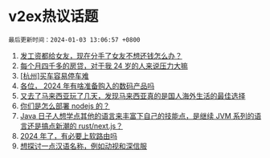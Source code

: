 # v2ex热议话题

`最后更新时间：2024-01-03 13:06:57 +0800`

1. [发工资都给女友，现在分手了女友不想还钱怎么办？](https://www.v2ex.com/t/1005356)
1. [每个月四千多的房贷，对于我 24 岁的人来说压力大嘛](https://www.v2ex.com/t/1005153)
1. [[杭州]买车容易停车难](https://www.v2ex.com/t/1005156)
1. [各位， 2024 年有啥准备购入的数码产品吗](https://www.v2ex.com/t/1005346)
1. [又去了马来西亚玩了几天，发现马来西亚真的是国人海外生活的最佳选择](https://www.v2ex.com/t/1005249)
1. [你们是怎么部署 nodejs 的？](https://www.v2ex.com/t/1005371)
1. [Java 日子人想学点其他的语言来丰富下自己的技能点，是继续 JVM 系列的语言还是搞点新潮的 rust/next.js？](https://www.v2ex.com/t/1005197)
1. [2024 年了，有必要上软路由吗](https://www.v2ex.com/t/1005335)
1. [想探讨一点汉语名称，例如动视和深信服](https://www.v2ex.com/t/1005330)

